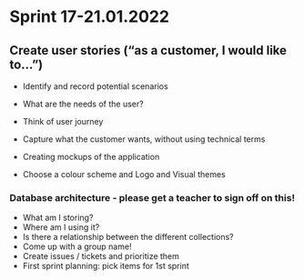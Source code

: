 # Sprint 17-21.01.2022

## Create user stories (“as a customer, I would like to…”)
- Identify and record potential scenarios
- What are the needs of the user?
- Think of user journey
- Capture what the customer wants, without using technical terms

- Creating mockups of the application
- Choose a colour scheme and Logo and Visual themes

### Database architecture - please get a teacher to sign off on this!
- What am I storing?
- Where am I using it?
- Is there a relationship between the different collections?
- Come up with a group name!
- Create issues / tickets and prioritize them
- First sprint planning: pick items for 1st sprint
